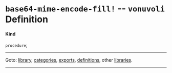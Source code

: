 

<a id='definition__vonuvoli__base64-mime-encode-fill_21'></a>

# `base64-mime-encode-fill!` -- `vonuvoli` Definition


<a id='definition__vonuvoli__base64-mime-encode-fill_21__kind'></a>

#### Kind

`procedure`;

----

Goto: [library](../../vonuvoli/_index.md#library__vonuvoli), [categories](../../vonuvoli/categories/_index.md#toc__vonuvoli__categories), [exports](../../vonuvoli/exports/_index.md#toc__vonuvoli__exports), [definitions](../../vonuvoli/definitions/_index.md#toc__vonuvoli__definitions), other [libraries](../../_libraries.md#toc__libraries).

----

